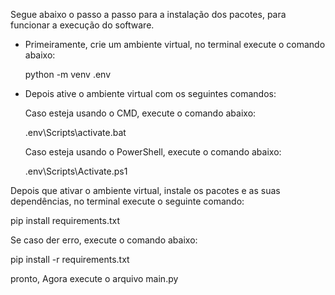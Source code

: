 Segue abaixo o passo a passo para a instalação dos pacotes, para funcionar a execução do software.

- Primeiramente, crie um ambiente virtual, no terminal execute o comando abaixo:

  python -m venv .env

- Depois ative o ambiente virtual com os seguintes comandos:

  Caso esteja usando o CMD, execute o comando abaixo:
  
    .env\Scripts\activate.bat

  Caso esteja usando o PowerShell, execute o comando abaixo:
    
  .env\Scripts\Activate.ps1


Depois que ativar o ambiente virtual, instale os pacotes e as suas dependências, no terminal execute o seguinte comando:

pip install requirements.txt

Se caso der erro, execute o comando abaixo:

pip install -r requirements.txt

pronto, Agora execute o arquivo main.py 
